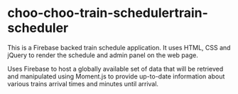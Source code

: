 # choo-choo-train-schedulertrain-scheduler

This is a Firebase backed train schedule application. It uses HTML, CSS and jQuery to render the schedule and admin panel on the web page.

Uses Firebase to host a globally available set of data that will be retrieved and manipulated using Moment.js to provide up-to-date information about various trains arrival times and minutes until arrival.




